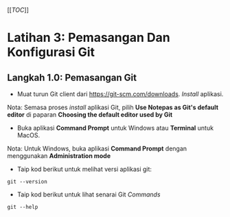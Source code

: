 [[_TOC_]]

# Latihan 3: Pemasangan Dan Konfigurasi Git

## Langkah 1.0: Pemasangan Git
*  Muat turun Git client dari https://git-scm.com/downloads. *Install* aplikasi.

Nota: Semasa proses *install* aplikasi Git, pilih **Use Notepas as Git's default editor** di paparan **Choosing the default editor used by Git**

* Buka aplikasi **Command Prompt** untuk Windows atau **Terminal** untuk MacOS.

Nota: Untuk Windows, buka aplikasi **Command Prompt** dengan menggunakan **Administration mode**

*  Taip kod berikut untuk melihat versi aplikasi git:

```
git --version
```
* Taip kod berikut untuk lihat senarai Git *Commands*

```
git --help
```
